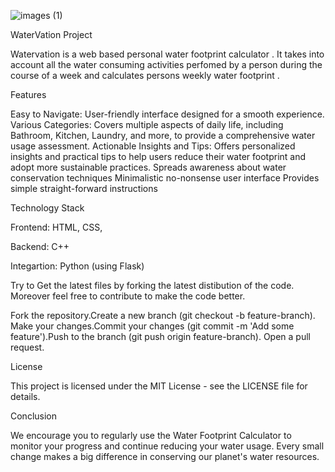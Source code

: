 ![images (1)](https://github.com/user-attachments/assets/b138182b-6fa4-4970-ab5e-61ef28e1a133)



WaterVation Project 

Watervation is a web based personal water footprint calculator . It takes into account all the water consuming activities perfomed by a person during the course of a week and calculates 
persons weekly water footprint .

Features

Easy to Navigate: User-friendly interface designed for a smooth experience.
Various Categories: Covers multiple aspects of daily life, including Bathroom, Kitchen, Laundry, and more, to provide a comprehensive water usage assessment.
Actionable Insights and Tips: Offers personalized insights and practical tips to help users reduce their water footprint and adopt more sustainable practices.
Spreads awareness about water conservation techniques
Minimalistic no-nonsense user interface
Provides simple straight-forward instructions

Technology Stack

Frontend: HTML, CSS, 

Backend: C++

Integartion: Python (using Flask)

Try to Get the latest files by forking the latest distibution of the code. Moreover feel free to contribute to make the code better.

Fork the repository.Create a new branch (git checkout -b feature-branch). Make your changes.Commit your changes (git commit -m 'Add some feature').Push to the branch (git push origin feature-branch). Open a pull request.


License

This project is licensed under the MIT License - see the LICENSE file for details.

Conclusion

We encourage you to regularly use the Water Footprint Calculator to monitor your progress and continue reducing your water usage. Every small change makes a big difference in conserving our planet's water resources.

